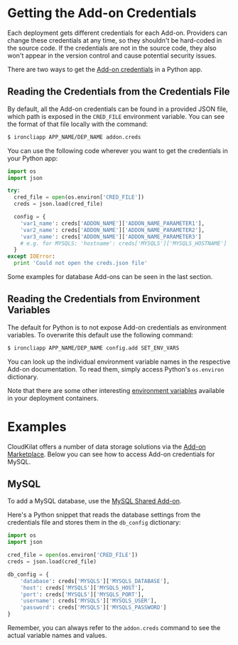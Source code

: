 # Getting the Add-on Credentials

Each deployment gets different credentials for each Add-on. Providers can
change these credentials at any time, so they shouldn't be hard-coded in the
source code. If the credentials are not in the source code, they also won't
appear in the version control and cause potential security issues.

There are two ways to get the [Add-on credentials] in a Python app.

## Reading the Credentials from the Credentials File

By default, all the Add-on credentials can be found in a provided JSON file,
which path is exposed in the `CRED_FILE` environment variable. You can see
the format of that file locally with the command:
~~~bash
$ ironcliapp APP_NAME/DEP_NAME addon.creds
~~~

You can use the following code wherever you want to get the credentials in your
Python app:
~~~python
import os
import json

try:
  cred_file = open(os.environ['CRED_FILE'])
  creds = json.load(cred_file)

  config = {
    'var1_name': creds['ADDON_NAME']['ADDON_NAME_PARAMETER1'],
    'var2_name': creds['ADDON_NAME']['ADDON_NAME_PARAMETER2'],
    'var3_name': creds['ADDON_NAME']['ADDON_NAME_PARAMETER3']
    # e.g. for MYSQLS: 'hostname': creds['MYSQLS']['MYSQLS_HOSTNAME']
  }
except IOError:
  print 'Could not open the creds.json file'
~~~

Some examples for database Add-ons can be seen in the last section.

## Reading the Credentials from Environment Variables

The default for Python is to not expose Add-on credentials as environment
variables. To overwrite this default use the following command:
~~~bash
$ ironcliapp APP_NAME/DEP_NAME config.add SET_ENV_VARS
~~~

You can look up the individual environment variable names in the respective
Add-on documentation. To read them, simply access Python's `os.environ`
dictionary.

Note that there are some other interesting [environment variables][env-vars]
available in your deployment containers.

# Examples

CloudKilat offers a number of data storage solutions via the [Add-on Marketplace].
Below you can see how to access Add-on credentials for MySQL.

## MySQL

To add a MySQL database, use the [MySQL Shared Add-on].

Here's a Python snippet that reads the database settings from the credentials
file and stores them in the `db_config` dictionary:
~~~python
import os
import json

cred_file = open(os.environ['CRED_FILE'])
creds = json.load(cred_file)

db_config = {
    'database': creds['MYSQLS']['MYSQLS_DATABASE'],
    'host': creds['MYSQLS']['MYSQLS_HOST'],
    'port': creds['MYSQLS']['MYSQLS_PORT'],
    'username': creds['MYSQLS']['MYSQLS_USER'],
    'password': creds['MYSQLS']['MYSQLS_PASSWORD']
}
~~~

Remember, you can always refer to the `addon.creds` command to see the actual variable
names and values.

[env-vars]: /Platform%20Documentation.md/#environment-variables
[Add-on credentials]: /Platform%20Documentation.md/#add-on-credentials
[Add-on Marketplace]: http://www.cloudkilat.com/
[Custom Config Add-on]: /Add-on%20Documentation/Deployment/Custom%20Config.md
[MySQL Shared Add-on]: /Add-on%20Documentation/Data%20Storage/MySQLs.md

